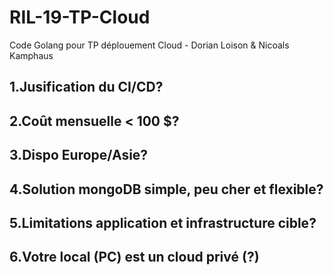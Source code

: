 # RIL-19-TP-Cloud
Code Golang pour TP déplouement Cloud - Dorian Loison & Nicoals Kamphaus

## 1.Jusification du CI/CD?

## 2.Coût mensuelle < 100 $?

## 3.Dispo Europe/Asie?

## 4.Solution mongoDB simple, peu cher et flexible?

## 5.Limitations application et infrastructure cible?

## 6.Votre local (PC) est un cloud privé (?)
